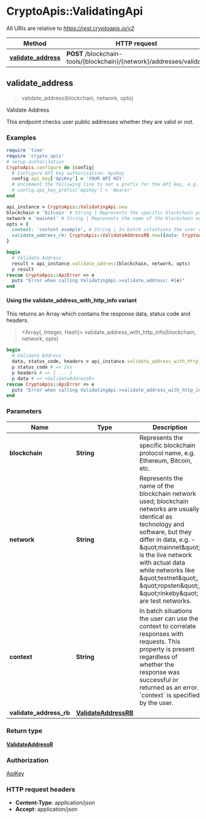 # CryptoApis::ValidatingApi

All URIs are relative to *https://rest.cryptoapis.io/v2*

| Method | HTTP request | Description |
| ------ | ------------ | ----------- |
| [**validate_address**](ValidatingApi.md#validate_address) | **POST** /blockchain-tools/{blockchain}/{network}/addresses/validate | Validate Address |


## validate_address

> <ValidateAddressR> validate_address(blockchain, network, opts)

Validate Address

This endpoint checks user public addresses whether they are valid or not.

### Examples

```ruby
require 'time'
require 'crypto_apis'
# setup authorization
CryptoApis.configure do |config|
  # Configure API key authorization: ApiKey
  config.api_key['ApiKey'] = 'YOUR API KEY'
  # Uncomment the following line to set a prefix for the API key, e.g. 'Bearer' (defaults to nil)
  # config.api_key_prefix['ApiKey'] = 'Bearer'
end

api_instance = CryptoApis::ValidatingApi.new
blockchain = 'bitcoin' # String | Represents the specific blockchain protocol name, e.g. Ethereum, Bitcoin, etc.
network = 'mainnet' # String | Represents the name of the blockchain network used; blockchain networks are usually identical as technology and software, but they differ in data, e.g. - \"mainnet\" is the live network with actual data while networks like \"testnet\", \"ropsten\", \"rinkeby\" are test networks.
opts = {
  context: 'context_example', # String | In batch situations the user can use the context to correlate responses with requests. This property is present regardless of whether the response was successful or returned as an error. `context` is specified by the user.
  validate_address_rb: CryptoApis::ValidateAddressRB.new({data: CryptoApis::ValidateAddressRBData.new({item: CryptoApis::ValidateAddressRBDataItem.new({address: 'mho4jHBcrNCncKt38trJahXakuaBnS7LK5'})})}) # ValidateAddressRB | 
}

begin
  # Validate Address
  result = api_instance.validate_address(blockchain, network, opts)
  p result
rescue CryptoApis::ApiError => e
  puts "Error when calling ValidatingApi->validate_address: #{e}"
end
```

#### Using the validate_address_with_http_info variant

This returns an Array which contains the response data, status code and headers.

> <Array(<ValidateAddressR>, Integer, Hash)> validate_address_with_http_info(blockchain, network, opts)

```ruby
begin
  # Validate Address
  data, status_code, headers = api_instance.validate_address_with_http_info(blockchain, network, opts)
  p status_code # => 2xx
  p headers # => { ... }
  p data # => <ValidateAddressR>
rescue CryptoApis::ApiError => e
  puts "Error when calling ValidatingApi->validate_address_with_http_info: #{e}"
end
```

### Parameters

| Name | Type | Description | Notes |
| ---- | ---- | ----------- | ----- |
| **blockchain** | **String** | Represents the specific blockchain protocol name, e.g. Ethereum, Bitcoin, etc. |  |
| **network** | **String** | Represents the name of the blockchain network used; blockchain networks are usually identical as technology and software, but they differ in data, e.g. - \&quot;mainnet\&quot; is the live network with actual data while networks like \&quot;testnet\&quot;, \&quot;ropsten\&quot;, \&quot;rinkeby\&quot; are test networks. |  |
| **context** | **String** | In batch situations the user can use the context to correlate responses with requests. This property is present regardless of whether the response was successful or returned as an error. &#x60;context&#x60; is specified by the user. | [optional] |
| **validate_address_rb** | [**ValidateAddressRB**](ValidateAddressRB.md) |  | [optional] |

### Return type

[**ValidateAddressR**](ValidateAddressR.md)

### Authorization

[ApiKey](../README.md#ApiKey)

### HTTP request headers

- **Content-Type**: application/json
- **Accept**: application/json

